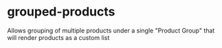 # grouped-products
Allows grouping of multiple products under a single "Product Group" that will render products as a custom list
